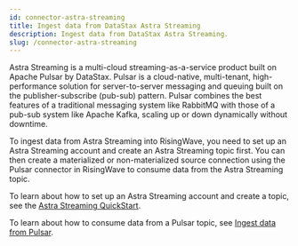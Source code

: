```yaml
---
id: connector-astra-streaming
title: Ingest data from DataStax Astra Streaming
description: Ingest data from DataStax Astra Streaming.
slug: /connector-astra-streaming
---
```



Astra Streaming is a multi-cloud streaming-as-a-service product built on Apache Pulsar by DataStax. Pulsar is a cloud-native, multi-tenant, high-performance solution for server-to-server messaging and queuing built on the publisher-subscribe (pub-sub) pattern. Pulsar combines the best features of a traditional messaging system like RabbitMQ with those of a pub-sub system like Apache Kafka, scaling up or down dynamically without downtime.

To ingest data from Astra Streaming into RisingWave, you need to set up an Astra Streaming account and create an Astra Streaming topic first. You can then create a materialized or non-materialized source connection using the Pulsar connector in RisingWave to consume data from the Astra Streaming topic.

To learn about how to set up an Astra Streaming account and create a topic, see the [Astra Streaming QuickStart](https://docs.datastax.com/en/streaming/astra-streaming/getting-started/astream-quick-start.html).

To learn about how to consume data from a Pulsar topic, see [Ingest data from Pulsar](../create-source/create-source-pulsar.md).